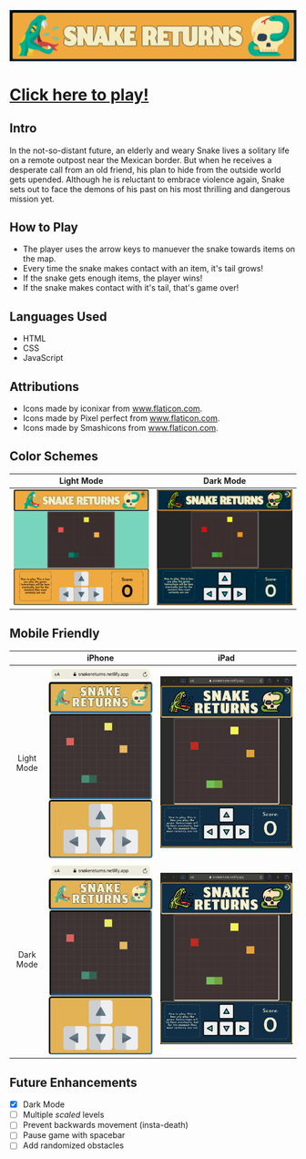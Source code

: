 ![SNAKE RETURNS](/images/readme/header.png/)

# [Click here to play!](https://snakereturns.netlify.app/)

## Intro

In the not-so-distant future, an elderly and weary Snake lives a solitary life on a remote outpost near the Mexican border. But when he receives a desperate call from an old friend, his plan to hide from the outside world gets upended. Although he is reluctant to embrace violence again, Snake sets out to face the demons of his past on his most thrilling and dangerous mission yet.

## How to Play

* The player uses the arrow keys to manuever the snake towards items on the map.
* Every time the snake makes contact with an item, it's tail grows!
* If the snake gets enough items, the player wins!
* If the snake makes contact with it's tail, that's game over!

## Languages Used

* HTML
* CSS
* JavaScript

## Attributions

* Icons made by iconixar from www.flaticon.com.
* Icons made by Pixel perfect from www.flaticon.com.
* Icons made by Smashicons from www.flaticon.com.

## Color Schemes

Light Mode                 |  Dark Mode
:-------------------------:|:-------------------------:
![LIGHT MODE](/images/readme/desktop.png/)  |  ![DARK MODE](/images/readme/desktopdark.png/)


## Mobile Friendly

|                           |  iPhone                   |  iPad                     | 
|:-------------------------:|:-------------------------:|:-------------------------:|
| Light Mode |  ![IPHONE LIGHT MODE](/images/readme/iphone.jpg/)  |  ![IPAD DARK MODE](/images/readme/ipaddark.jpg/)  |
| Dark Mode | ![IPHONE LIGHT MODE](/images/readme/iphone.jpg/)  |  ![IPAD DARK MODE](/images/readme/ipaddark.jpg/)  |


## Future Enhancements

- [x] Dark Mode
- [ ] Multiple *scaled* levels
- [ ] Prevent backwards movement (insta-death)
- [ ] Pause game with spacebar
- [ ] Add randomized obstacles
